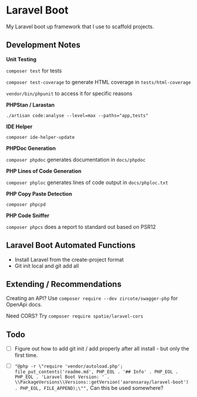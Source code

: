 # Laravel Boot

My Laravel boot up framework that I use to scaffold projects.

## Development Notes

**Unit Testing**

`composer test` for tests

`composer test-coverage` to generate HTML coverage in `tests/html-coverage`

`vendor/bin/phpunit` to access it for specific reasons

**PHPStan / Larastan**

`./artisan code:analyse --level=max --paths="app,tests"`

**IDE Helper**

`composer ide-helper-update`

**PHPDoc Generation**

`composer phpdoc` generates documentation in `docs/phpdoc`

**PHP Lines of Code Generation**

`composer phploc` generates lines of code output in `docs/phploc.txt`

**PHP Copy Paste Detection**

`composer phpcpd` 

**PHP Code Sniffer**

`composer phpcs` does a report to standard out based on PSR12

## Laravel Boot Automated Functions

- Install Laravel from the create-project format
- Git init local and git add all

## Extending / Recommendations

Creating an API?  Use `composer require --dev zircote/swagger-php` for OpenApi docs.

Need CORS? Try `composer require spatie/laravel-cors`

## Todo

- [ ] Figure out how to add git init / add properly after all install - but only the first time.
- [ ] `"@php -r \"require 'vendor/autoload.php'; file_put_contents('readme.md', PHP_EOL . '## Info' . PHP_EOL . PHP_EOL . 'Laravel Boot Version: ' . \\PackageVersions\\Versions::getVersion('aaronsaray/laravel-boot') . PHP_EOL, FILE_APPEND);\"",`  Can this be used somewhere?
       
